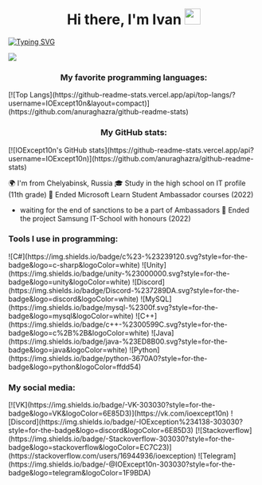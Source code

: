 <h1 align="center"> Hi there, I'm Ivan <img src="https://github.com/blackcater/blackcater/raw/main/images/Hi.gif" height="32"/></h1>

[![Typing SVG](https://readme-typing-svg.herokuapp.com?color=%2336BCF7&lines=student,+learning+desktop%2Fgame+development+with+C#)](https://git.io/typing-svg)

![](https://komarev.com/ghpvc/?username=IOExcept10n)

<h3 align="center">My favorite programming languages: </h3>
[![Top Langs](https://github-readme-stats.vercel.app/api/top-langs/?username=IOExcept10n&layout=compact)](https://github.com/anuraghazra/github-readme-stats)

<h3 align="center">My GitHub stats: </h3>
[![IOExcept10n's GitHub stats](https://github-readme-stats.vercel.app/api?username=IOExcept10n)](https://github.com/anuraghazra/github-readme-stats)

🌍 I'm from Chelyabinsk, Russia
🎓 Study in the high school on IT profile (11th grade)
🧩 Ended Microsoft Learn Student Ambassador courses (2022)
- waiting for the end of sanctions to be a part of Ambassadors
🏅 Ended the project Samsung IT-School with honours (2022)

<h3> Tools I use in programming: </h3>
![C#](https://img.shields.io/badge/c%23-%23239120.svg?style=for-the-badge&logo=c-sharp&logoColor=white)
![Unity](https://img.shields.io/badge/unity-%23000000.svg?style=for-the-badge&logo=unity&logoColor=white)
![Discord](https://img.shields.io/badge/Discord-%237289DA.svg?style=for-the-badge&logo=discord&logoColor=white)
![MySQL](https://img.shields.io/badge/mysql-%2300f.svg?style=for-the-badge&logo=mysql&logoColor=white)
![C++](https://img.shields.io/badge/c++-%2300599C.svg?style=for-the-badge&logo=c%2B%2B&logoColor=white)
![Java](https://img.shields.io/badge/java-%23ED8B00.svg?style=for-the-badge&logo=java&logoColor=white)
![Python](https://img.shields.io/badge/python-3670A0?style=for-the-badge&logo=python&logoColor=ffdd54)

<h3> My social media: </h3>
[![VK](https://img.shields.io/badge/-VK-303030?style=for-the-badge&logo=VK&logoColor=6E85D3)](https://vk.com/ioexcept10n)
![Discord](https://img.shields.io/badge/-IOException%234138-303030?style=for-the-badge&logo=discord&logoColor=6E85D3)
[![Stackoverflow](https://img.shields.io/badge/-Stackoverflow-303030?style=for-the-badge&logo=stackoverflow&logoColor=EC7C23)](https://stackoverflow.com/users/16944936/ioexception)
![Telegram](https://img.shields.io/badge/-@IOExcept10n-303030?style=for-the-badge&logo=telegram&logoColor=1F9BDA)

<!--
**IOExcept10n/IOExcept10n** is a ✨ _special_ ✨ repository because its `README.md` (this file) appears on your GitHub profile.

Here are some ideas to get you started:

- 🔭 I’m currently working on ...
- 🌱 I’m currently learning ...
- 👯 I’m looking to collaborate on ...
- 🤔 I’m looking for help with ...
- 💬 Ask me about ...
- 📫 How to reach me: ...
- 😄 Pronouns: ...
- ⚡ Fun fact: ...
-->
